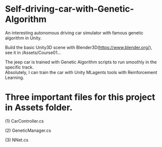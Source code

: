 # Self-driving-car-with-Genetic-Algorithm
An interesting autonomous driving car simulator with famous genetic algorithm in Unity. 

Build the basic Unity3D scene with Blender3D(https://www.blender.org/), see it in /Assets/Course01...

The jeep car is trained with Genetic Algorithm scripts to run smoothly in the specific track. <br/>
Absolutely, I can train the car with Unity MLagents tools with Reinforcement Learning.

# Three important files for this project in Assets folder. 
(1) CarController.cs 

(2) GeneticManager.cs 

(3) NNet.cs
